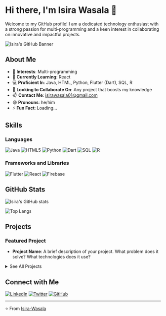 # Hi there, I'm Isira Wasala 👋

Welcome to my GitHub profile! I am a dedicated technology enthusiast with a strong passion for multi-programming and a keen interest in collaborating on innovative and impactful projects.

![Isira's GitHub Banner](https://user-images.githubusercontent.com/your-image-url)

## About Me

- 👀 **Interests**: Multi-programming
- 🌱 **Currently Learning**: React
- 💻 **Proficient In**: Java, HTML, Python, Flutter (Dart), SQL, R
- 💞️ **Looking to Collaborate On**: Any project that boosts my knowledge
- 📫 **Contact Me**: [isirawasala01@gmail.com](mailto:isirawasala01@gmail.com)
- 😄 **Pronouns**: he/him
- ⚡ **Fun Fact**: Loading...

## Skills

### Languages
![Java](https://img.shields.io/badge/Java-ED8B00?style=for-the-badge&logo=java&logoColor=white)
![HTML5](https://img.shields.io/badge/HTML5-E34F26?style=for-the-badge&logo=html5&logoColor=white)
![Python](https://img.shields.io/badge/Python-3776AB?style=for-the-badge&logo=python&logoColor=white)
![Dart](https://img.shields.io/badge/Dart-0175C2?style=for-the-badge&logo=dart&logoColor=white)
![SQL](https://img.shields.io/badge/SQL-4479A1?style=for-the-badge&logo=sql&logoColor=white)
![R](https://img.shields.io/badge/R-276DC3?style=for-the-badge&logo=r&logoColor=white)

### Frameworks and Libraries
![Flutter](https://img.shields.io/badge/Flutter-02569B?style=for-the-badge&logo=flutter&logoColor=white)
![React](https://img.shields.io/badge/React-20232A?style=for-the-badge&logo=react&logoColor=61DAFB)
![Firebase](https://img.shields.io/badge/Firebase-FFCA28?style=for-the-badge&logo=firebase&logoColor=white)

## GitHub Stats
![Isira's GitHub stats](https://github-readme-stats.vercel.app/api?username=Isira-Wasala&show_icons=true&theme=radical)

![Top Langs](https://github-readme-stats.vercel.app/api/top-langs/?username=Isira-Wasala&layout=compact&theme=radical)

## Projects

### Featured Project
- **Project Name**: A brief description of your project. What problem does it solve? What technologies does it use?

<details>
  <summary>See All Projects</summary>

### Other Projects
- [Project Name 1](#): A brief description.
- [Project Name 2](#): A brief description.
- [Project Name 3](#): A brief description.
- [Project Name 4](#): A brief description.

</details>

## Connect with Me
[![LinkedIn](https://img.shields.io/badge/LinkedIn-0077B5?style=for-the-badge&logo=linkedin&logoColor=white)](https://www.linkedin.com/in/your-linkedin/)
[![Twitter](https://img.shields.io/badge/Twitter-1DA1F2?style=for-the-badge&logo=twitter&logoColor=white)](https://twitter.com/your-twitter/)
[![GitHub](https://img.shields.io/badge/GitHub-181717?style=for-the-badge&logo=github&logoColor=white)](https://github.com/Isira-Wasala)

---

⭐️ From [Isira-Wasala](https://github.com/Isira-Wasala)
